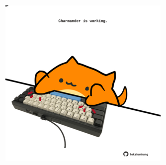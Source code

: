 <!-- built at 12/01/2024, 23:00:39 UTC -->
<p align="center">
  <img width="500" height="500" src="./ReadmeImage.svg">
</p>
